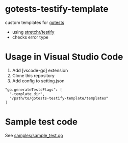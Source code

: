 # gotests-testify-template
custom templates for [gotests](https://github.com/cweill/gotests)

- using [stretchr/testify](https://github.com/stretchr/testify)
- checks error type

# Usage in Visual Studio Code

1. Add [vscode-go] extension
1. Clone this repository
1. Add config to setting.json
  ```
  "go.generateTestsFlags": [
    "-template_dir",
    "/path/to/gotests-testify-template/templates"
  ]
  ```

# Sample test code

See [samples/sample_test.go](samples/sample_test.go)
